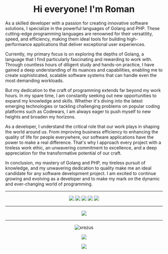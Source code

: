 <h1 align="center">Hi everyone! I'm Roman</h1>

<p>As a skilled developer with a passion for creating innovative software solutions, I specialize in the powerful languages of Golang and PHP. These cutting-edge programming languages are renowned for their versatility, speed, and efficiency, making them ideal tools for building high-performance applications that deliver exceptional user experiences.</p>

<p>Currently, my primary focus is on exploring the depths of Golang, a language that I find particularly fascinating and rewarding to work with. Through countless hours of diligent study and hands-on practice, I have gained a deep understanding of its nuances and capabilities, enabling me to create sophisticated, scalable software systems that can handle even the most demanding workloads.</p>

<p>But my dedication to the craft of programming extends far beyond my work hours. In my spare time, I am constantly seeking out new opportunities to expand my knowledge and skills. Whether it's diving into the latest emerging technologies or tackling challenging problems on popular coding platforms such as Codewars, I am always eager to push myself to new heights and broaden my horizons.</p>

<p>As a developer, I understand the critical role that our work plays in shaping the world around us. From improving business efficiency to enhancing the quality of life for people everywhere, our software applications have the power to make a real difference. That's why I approach every project with a tireless work ethic, an unwavering commitment to excellence, and a deep appreciation for the transformative potential of our craft.</p>

<p>In conclusion, my mastery of Golang and PHP, my tireless pursuit of knowledge, and my unwavering dedication to quality make me an ideal candidate for any software development project. I am excited to continue growing and evolving as a developer and to make my mark on the dynamic and ever-changing world of programming.</p>

---

<p align="center">
<img src="https://img.shields.io/badge/PHP-777BB4?style=for-the-badge&logo=php&logoColor=white">
<img src="https://img.shields.io/badge/Laravel-FF2D20?style=for-the-badge&logo=laravel&logoColor=white">
<img src="https://img.shields.io/badge/JavaScript-323330?style=for-the-badge&logo=javascript&logoColor=F7DF1E">
<img src="https://img.shields.io/badge/Vue.js-35495E?style=for-the-badge&logo=vue.js&logoColor=4FC08D">
<img src="https://img.shields.io/badge/PostgreSQL-316192?style=for-the-badge&logo=postgresql&logoColor=white">
</p>

---

<p align="center">
  <img src="https://www.codewars.com/users/Rezus/badges/large">
</p>

  ---
<p align="center">
  <img align="center" src="https://github-readme-streak-stats.herokuapp.com/?user=xrezus&theme=gruvbox&hide_border=true&background=00000000" alt="xrezus"/>
</p>
<p align="center">
  <img src="https://github-readme-stats.vercel.app/api?username=xrezus&count_private=true&show_icons=true&hide_border=true&theme=gruvbox&bg_color=00000000">
</p>
<p align="center">
  <img src="https://github-readme-stats.vercel.app/api/top-langs/?username=xrezus&layout=compact&hide_border=true&theme=gruvbox&bg_color=00000000" />
</p>

